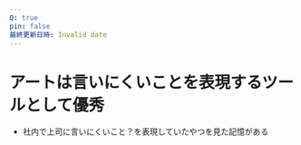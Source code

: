 ```yaml
---
Q: true
pin: false
最終更新日時: Invalid date
---
```

# アートは言いにくいことを表現するツールとして優秀

- 社内で上司に言いにくいこと？を表現していたやつを見た記憶がある